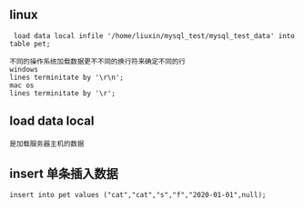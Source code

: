 ## linux

```
 load data local infile '/home/liuxin/mysql_test/mysql_test_data' into table pet;
```

```
不同的操作系统加载数据更不不同的换行符来确定不同的行
windows
lines terminitate by '\r\n';
mac os
lines terminitate by '\r';
```

## load data local
```
是加载服务器主机的数据
``` 


## insert  单条插入数据
```
insert into pet values ("cat","cat","s","f","2020-01-01",null);
```